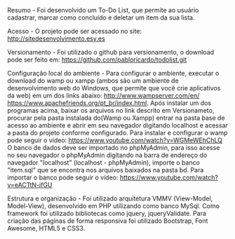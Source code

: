 Resumo - Foi desenvolvido um To-Do List, que permite ao usuário cadastrar, marcar como concluído e deletar um item da sua lista.

Acesso - O projeto pode ser acessado no site:
http://sitedesenvolvimento.esy.es

Versionamento - Foi utilizado o github para versionamento, o download pode ser feito em:
https://github.com/pabloricardo/todolist.git


Configuração local do ambiente - Para configurar o ambiente, executar o download do wamp ou xampp (ambos são um ambiente de desenvolvimento web do Windows, que permite que você crie aplicativos da web) em um dos links abaixo:
http://www.wampserver.com/en/
https://www.apachefriends.org/pt_br/index.html.
Após instalar um dos programas acima, baixar os arquivos no link descrito em Versionameto, procurar pela pasta instalada do(Wamp ou Xampp) entrar na pasta base de acesso ao ambiente e abrir em seu navegador digitando localhost e acessar a pasta do projeto conforme configurado.
Para instalar e configurar o wamp pode seguir o vídeo:
https://www.youtube.com/watch?v=WGMeWEhChLQ
O banco de dados deve ser importado no phpMyAdmin, para isso acesse no seu navegador o phpMyAdmin digitando na barra de endereço do navegador "localhost" (localhost - phpMyAdmin), importe o banco "item.sql" que se encontra nos arquivos baixados na pasta bd.
Para importar o banco pode seguir o vídeo:
https://www.youtube.com/watch?v=eACTtN-ifGU

Estrutura e organização - Foi utilizado arquitetura VMMV (View-Model, Model-View), desenvolvido em PHP utilizando como banco MySql. Como framework foi utilizado bibliotecas como jquery, jqueryValidate. Para criação das páginas de forma responsiva foi utilizado Bootstrap, Font Awesome, HTML5 e CSS3.